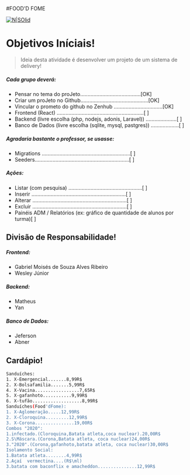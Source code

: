 #FOOD'D FOME

[![N|SOlid](https://1.bp.blogspot.com/-nGVhzxGtuyM/X0ccRbQb1bI/AAAAAAAAAzA/-fIqsO-6zhEy1Ch9x6cgzpbWZE99_V1tgCLcBGAsYHQ/s305/button_foodd-fome.png)](https://github.com/PI-IESB/P-I)

# Objetivos Iníciais!
> Ideia desta atividade é desenvolver um projeto de um sistema de delivery!
##### Cada grupo deverá: 

- Pensar no tema do proJeto.........................................[OK]
- Criar um proJeto no Github..............................................[OK]
- Vincular o prometo do github no Zenhub .................................[OK]
- Frontend (React) ...........................................................[  ]
- Backend (livre escolha (php, nodejs, adonis, Laravel)) .....................[  ]
- Banco de Dados (livre escolha (sqlite, mysql, pastgres)) ...................[  ]

##### Agradaria bastante o professor, se usasse: 
- Migrations ............................................................[  ]
- Seeders................................................................[  ]

##### Ações:
- Listar (com pesquisa) ..................................................[  ]
- Inserir ................................................................[  ]
- Alterar ................................................................[  ]
- Excluir ................................................................[  ]
- Painéis ADM / Relatórios (ex: gráfico de quantidade de alunos por turma)[  ]

## Divisão de Responsabilidade!

##### Frontend:
- Gabriel Moisés de Souza Alves Ribeiro 
- Wesley Júnior 
##### Backend:
- Matheus
- Yan
##### Banco de Dados:
- Jeferson
- Abner

## Cardápio!

```sh
Sanduíches:
1. X-Emergencial.......8,99R$
2. X-Bolsafamilia.......5,99R$
4. X-Vacina.................7,65R$
5. X-gafanhoto...........9,99R$
6. X-tufão...................8,99R$
Sanduíches(Food'dFome):
1. X-Aglomeração.....12,99R$
2. X-Cloroquina.........12,99R$
3. X-Corona...............19,00R$
Combos "2020":
1.infectado.(Cloroquina,Batata atleta,coca nuclear).20,00R$
2.S\Máscara.(Corona,Batata atleta, coca nuclear)24,00R$
3."2020".(Corona,gafanhoto,batata atleta, coca nuclear)30,00R$
Isolamento Social:
1.Batata atleta........4,99R$
2.Açaí  vermectina....(R$\ml)
3.batata com baconflix e amacheddon...............12,99R$
```

